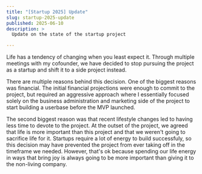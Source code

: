 ```yaml
---
title: "[Startup 2025] Update"
slug: startup-2025-update
published: 2025-06-10
description: >
  Update on the state of the startup project

---
```


Life has a tendency of changing when you least expect it. Through multiple meetings with my
cofounder, we have decided to stop pursuing the project as a startup and shift it to a side project
instead.

There are multiple reasons behind this decision. One of the biggest reasons was financial. The
initial financial projections were enough to commit to the project, but required an aggressive
approach where I essentially focused solely on the business administration and marketing side of the
project to start building a userbase before the MVP launched.

The second biggest reason was that recent lifestyle changes led to having less time to devote to the
project. At the outset of the project, we agreed that life is more important than this project and
that we weren't going to sacrifice life for it. Startups require a lot of energy to build
successfuly, so this decision may have prevented the project from ever taking off in the timeframe
we needed. However, that's ok because spending our life energy in ways that bring joy is always
going to be more important than giving it to the non-living company.
